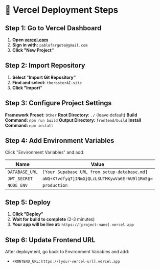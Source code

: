 # 🚀 Vercel Deployment Steps

## Step 1: Go to Vercel Dashboard

1. **Open [vercel.com](https://vercel.com)**
2. **Sign in with:** `pablofargote@gmail.com`
3. **Click "New Project"**

## Step 2: Import Repository

1. **Select "Import Git Repository"**
2. **Find and select:** `therosterAI-site`
3. **Click "Import"**

## Step 3: Configure Project Settings

**Framework Preset:** `Other`
**Root Directory:** `./` (leave default)
**Build Command:** `npm run build`
**Output Directory:** `frontend/build`
**Install Command:** `npm install`

## Step 4: Add Environment Variables

Click "Environment Variables" and add:

| Name | Value |
|------|-------|
| `DATABASE_URL` | `[Your Supabase URL from setup-database.md]` |
| `JWT_SECRET` | `aNQ+X7vdfyq7jINmGjQLcLSUTMKywVa6ErAU9l1Rm5g=` |
| `NODE_ENV` | `production` |

## Step 5: Deploy

1. **Click "Deploy"**
2. **Wait for build to complete** (2-3 minutes)
3. **Your app will be live at:** `https://[project-name].vercel.app`

## Step 6: Update Frontend URL

After deployment, go back to Environment Variables and add:
- `FRONTEND_URL`: `https://[your-vercel-url].vercel.app` 